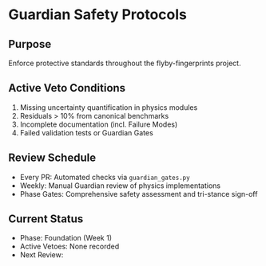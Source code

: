 # Guardian Safety Protocols

## Purpose
Enforce protective standards throughout the flyby-fingerprints project.

## Active Veto Conditions
1. Missing uncertainty quantification in physics modules
2. Residuals > 10% from canonical benchmarks
3. Incomplete documentation (incl. Failure Modes)
4. Failed validation tests or Guardian Gates

## Review Schedule
- Every PR: Automated checks via `guardian_gates.py`
- Weekly: Manual Guardian review of physics implementations
- Phase Gates: Comprehensive safety assessment and tri-stance sign-off

## Current Status
- Phase: Foundation (Week 1)
- Active Vetoes: None recorded
- Next Review: <set date>
